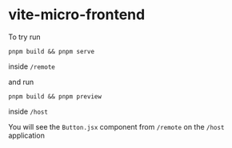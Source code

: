 # vite-micro-frontend

To try run
```
pnpm build && pnpm serve
```
inside `/remote`

and run

```
pnpm build && pnpm preview
```

inside `/host`


You will see the `Button.jsx` component from `/remote` on the `/host` application